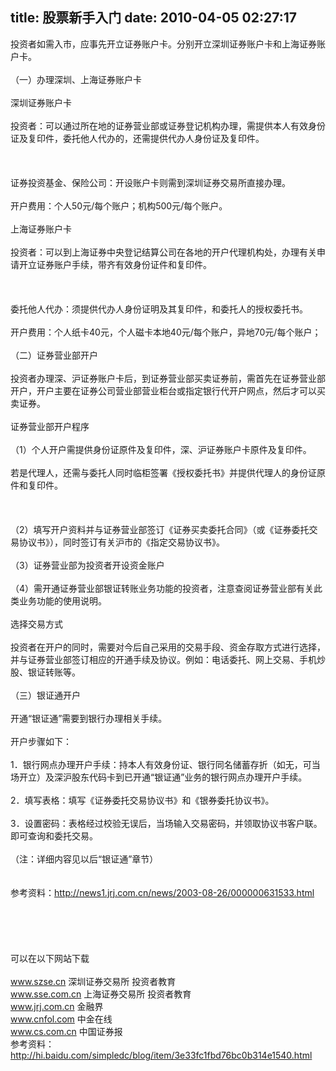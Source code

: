 title: 股票新手入门
date: 2010-04-05 02:27:17
---

<p>
	投资者如需入市，应事先开立证券账户卡。分别开立深圳证券账户卡和上海证券账户卡。 <br />
	<br />
	（一）办理深圳、上海证券账户卡 <br />
	<br />
	深圳证券账户卡 <br />
	<br />
	投资者：可以通过所在地的证券营业部或证券登记机构办理，需提供本人有效身份证及复印件，委托他人代办的，还需提供代办人身份证及复印件。 <br />
	<br />
	<br />
	<br />
	证券投资基金、保险公司：开设账户卡则需到深圳证券交易所直接办理。 <br />
	<br />
	开户费用：个人50元/每个账户；机构500元/每个账户。 <br />
	<br />
	上海证券账户卡 <br />
	<br />
	投资者：可以到上海证券中央登记结算公司在各地的开户代理机构处，办理有关申请开立证券账户手续，带齐有效身份证件和复印件。 <br />
	<br />
	<br />
	<br />
	委托他人代办：须提供代办人身份证明及其复印件，和委托人的授权委托书。 <br />
	<br />
	开户费用：个人纸卡40元，个人磁卡本地40元/每个账户，异地70元/每个账户； <br />
	<br />
	（二）证券营业部开户 <br />
	<br />
	投资者办理深、沪证券账户卡后，到证券营业部买卖证券前，需首先在证券营业部开户，开户主要在证券公司营业部营业柜台或指定银行代开户网点，然后才可以买卖证券。 <br />
	<br />
	证券营业部开户程序 <br />
	<br />
	（1）个人开户需提供身份证原件及复印件，深、沪证券账户卡原件及复印件。 <br />
	<br />
	若是代理人，还需与委托人同时临柜签署《授权委托书》并提供代理人的身份证原件和复印件。 <br />
	<br />
	<br />
	<br />
	（2）填写开户资料并与证券营业部签订《证券买卖委托合同》（或《证券委托交易协议书》），同时签订有关沪市的《指定交易协议书》。 <br />
	<br />
	（3）证券营业部为投资者开设资金账户 <br />
	<br />
	（4）需开通证券营业部银证转账业务功能的投资者，注意查阅证券营业部有关此类业务功能的使用说明。 <br />
	<br />
	选择交易方式 <br />
	<br />
	投资者在开户的同时，需要对今后自己采用的交易手段、资金存取方式进行选择，并与证券营业部签订相应的开通手续及协议。例如：电话委托、网上交易、手机炒股、银证转账等。 <br />
	<br />
	（三）银证通开户 <br />
	<br />
	开通&ldquo;银证通&rdquo;需要到银行办理相关手续。 <br />
	<br />
	开户步骤如下： <br />
	<br />
	1．银行网点办理开户手续：持本人有效身份证、银行同名储蓄存折（如无，可当场开立）及深沪股东代码卡到已开通&ldquo;银证通&rdquo;业务的银行网点办理开户手续。 <br />
	<br />
	2．填写表格：填写《证券委托交易协议书》和《银券委托协议书》。 <br />
	<br />
	3．设置密码：表格经过校验无误后，当场输入交易密码，并领取协议书客户联。即可查询和委托交易。 <br />
	<br />
	（注：详细内容见以后&ldquo;银证通&rdquo;章节） <br />
	<br />
	<br />
	参考资料：<a href="http://news1.jrj.com.cn/news/2003-08-26/000000631533.html" target="_blank">http://news1.jrj.com.cn/news/2003-08-26/000000631533.html</a><br />
	<br />
	<br />
	<br />
	<br />
	<br />
	可以在以下网站下载 <br />
	<br />
	<a href="http://www.szse.cn" target="_blank">www.szse.cn</a> 深圳证券交易所 投资者教育 <br />
	<a href="http://www.sse.com.cn" target="_blank">www.sse.com.cn</a> 上海证券交易所 投资者教育 <br />
	<a href="http://www.jrj.com.cn" target="_blank">www.jrj.com.cn</a> 金融界 <br />
	<a href="http://www.cnfol.com" target="_blank">www.cnfol.com</a> 中金在线 <br />
	<a href="http://www.cs.com.cn" target="_blank">www.cs.com.cn</a> 中国证券报<br />
	参考资料：<a href="http://hi.baidu.com/simpledc/blog/item/3e33fc1fbd76bc0b314e1540.html" target="_blank">http://hi.baidu.com/simpledc/blog/item/3e33fc1fbd76bc0b314e1540.html</a></p>